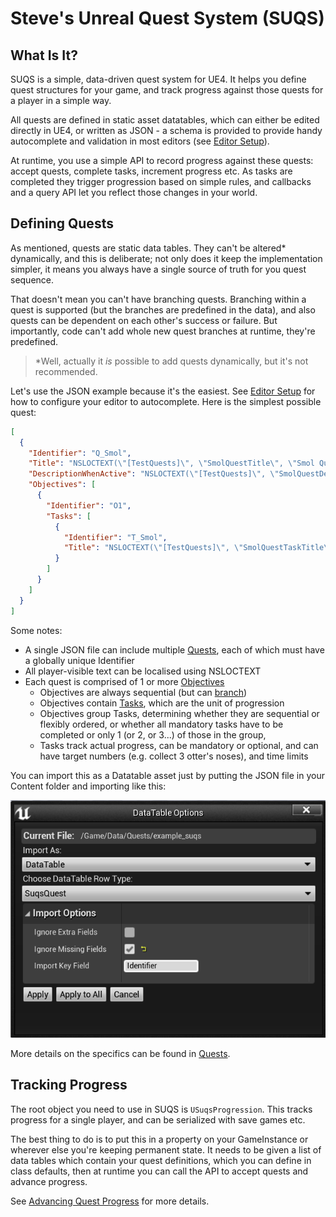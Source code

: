 # Steve's Unreal Quest System (SUQS)

## What Is It?

SUQS is a simple, data-driven quest system for UE4. It helps you define quest structures for your game, 
and track progress against those quests for a player in a simple way. 

All quests are defined in static asset datatables, which can either be edited directly in UE4, or written
as JSON - a schema is provided to provide handy autocomplete and validation in most editors 
(see [Editor Setup](docs/EditorSetup.md)).

At runtime, you use a simple API to record progress against these quests: accept quests, complete tasks,
increment progress etc. As tasks are completed they trigger progression based on simple rules, and callbacks
and a query API let you reflect those changes in your world.

## Defining Quests

As mentioned, quests are static data tables. They can't be altered* dynamically, and this is deliberate;
not only does it keep the implementation simpler, it means you always have a single source of truth for
you quest sequence.

That doesn't mean you can't have branching quests. Branching within a quest is supported (but the branches
are predefined in the data), and also quests can be dependent on each other's success or failure. But importantly,
code can't add whole new quest branches at runtime, they're predefined.

> *Well, actually it *is* possible to add quests dynamically, but it's not recommended.

Let's use the JSON example because it's the easiest. See [Editor Setup](docs/EditorSetup.md) for how to
configure your editor to autocomplete. Here is the simplest possible quest:

```json
[
  {
    "Identifier": "Q_Smol",
    "Title": "NSLOCTEXT(\"[TestQuests]\", \"SmolQuestTitle\", \"Smol Quest\")",
    "DescriptionWhenActive": "NSLOCTEXT(\"[TestQuests]\", \"SmolQuestDesc\", \"The smallest possible quest\")",
    "Objectives": [
      {
        "Identifier": "O1",
        "Tasks": [
          {
            "Identifier": "T_Smol",
            "Title": "NSLOCTEXT(\"[TestQuests]\", \"SmolQuestTaskTitle\", \"Easiest possible thing\")"
          }
        ]
      }
    ]
  }
]
```

Some notes:
* A single JSON file can include multiple [Quests](docs/Quests.md), each of which must have a globally unique Identifier
* All player-visible text can be localised using NSLOCTEXT
* Each quest is comprised of 1 or more [Objectives](docs/Objectives.md)
  * Objectives are always sequential (but can [branch](docs/Branching.md))
  * Objectives contain [Tasks](docs/Tasks.md), which are the unit of progression
  * Objectives group Tasks, determining whether they are sequential or flexibly ordered, or whether all mandatory tasks have to be completed or only 1 (or 2, or 3...) of those in the group, 
  * Tasks track actual progress, can be mandatory or optional, and can have target numbers (e.g. collect 3 otter's noses), and time limits

You can import this as a Datatable asset just by putting the JSON file in your
Content folder and importing like this:

![Quest JSON Import](docs/img/quest_json_import.png)


More details on the specifics can be found in [Quests](docs/Quests.md).

## Tracking Progress

The root object you need to use in SUQS is `USuqsProgression`. This tracks progress
for a single player, and can be serialized with save games etc.

The best thing to do is to put this in a property on your GameInstance or wherever
else you're keeping permanent state. It needs to be given a list of data tables
which contain your quest definitions, which you can define in class defaults, then 
at runtime you can call the API to accept quests and advance progress.

See [Advancing Quest Progress](docs/Progress.md) for more details.


